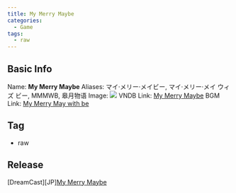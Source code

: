 ```yaml
---
title: My Merry Maybe
categories:
  - Game
tags:
  - raw
---
```

## Basic Info

Name: **My Merry Maybe**
Aliases: マイ·メリー·メイビー, マイ·メリー·メイ ウィズ ビー, MMMWB, 皋月物语
Image: ![](https://s2.vndb.org/cv/94/49194.jpg)
VNDB Link: [My Merry Maybe](https://vndb.org/v3697)
BGM Link: [My Merry May with be](https://bangumi.tv/subject/79183)

## Tag

 - raw

## Release

\[DreamCast\]\[JP\][My Merry Maybe](../../r/r7092/)